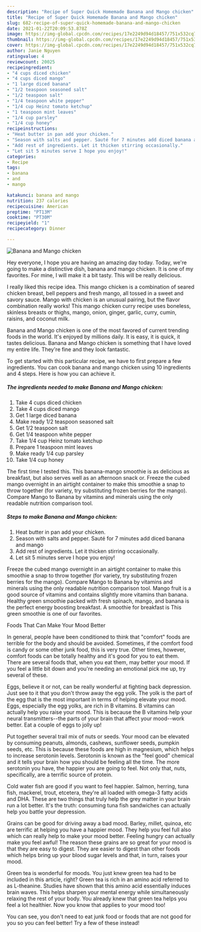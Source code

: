 ```yaml
---
description: "Recipe of Super Quick Homemade Banana and Mango chicken"
title: "Recipe of Super Quick Homemade Banana and Mango chicken"
slug: 682-recipe-of-super-quick-homemade-banana-and-mango-chicken
date: 2021-01-22T20:09:53.878Z
image: https://img-global.cpcdn.com/recipes/17e2249d94d18457/751x532cq70/banana-and-mango-chicken-recipe-main-photo.jpg
thumbnail: https://img-global.cpcdn.com/recipes/17e2249d94d18457/751x532cq70/banana-and-mango-chicken-recipe-main-photo.jpg
cover: https://img-global.cpcdn.com/recipes/17e2249d94d18457/751x532cq70/banana-and-mango-chicken-recipe-main-photo.jpg
author: Janie Nguyen
ratingvalue: 4
reviewcount: 20025
recipeingredient:
- "4 cups diced chicken"
- "4 cups diced mango"
- "1 large diced banana"
- "1/2 teaspoon seasoned salt"
- "1/2 teaspoon salt"
- "1/4 teaspoon white pepper"
- "1/4 cup Heinz tomato ketchup"
- "1 teaspoon mint leaves"
- "1/4 cup parsley"
- "1/4 cup honey"
recipeinstructions:
- "Heat butter in pan add your chicken."
- "Season with salts and pepper. Sauté for 7 minutes add diced banana and mango"
- "Add rest of ingredients. Let it thicken stirring occasionally."
- "Let sit 5 minutes serve I hope you enjoy!"
categories:
- Recipe
tags:
- banana
- and
- mango

katakunci: banana and mango 
nutrition: 237 calories
recipecuisine: American
preptime: "PT13M"
cooktime: "PT30M"
recipeyield: "1"
recipecategory: Dinner

---
```



![Banana and Mango chicken](https://img-global.cpcdn.com/recipes/17e2249d94d18457/751x532cq70/banana-and-mango-chicken-recipe-main-photo.jpg)

Hey everyone, I hope you are having an amazing day today. Today, we're going to make a distinctive dish, banana and mango chicken. It is one of my favorites. For mine, I will make it a bit tasty. This will be really delicious.

I really liked this recipe idea. This mango chicken is a combination of seared chicken breast, bell peppers and fresh mango, all tossed in a sweet and savory sauce. Mango with chicken is an unusual pairing, but the flavor combination really works! This mango chicken curry recipe uses boneless, skinless breasts or thighs, mango, onion, ginger, garlic, curry, cumin, raisins, and coconut milk.

Banana and Mango chicken is one of the most favored of current trending foods in the world. It's enjoyed by millions daily. It is easy, it is quick, it tastes delicious. Banana and Mango chicken is something that I have loved my entire life. They're fine and they look fantastic.


To get started with this particular recipe, we have to first prepare a few ingredients. You can cook banana and mango chicken using 10 ingredients and 4 steps. Here is how you can achieve it.

<!--inarticleads1-->

##### The ingredients needed to make Banana and Mango chicken:

1. Take 4 cups diced chicken
1. Take 4 cups diced mango
1. Get 1 large diced banana
1. Make ready 1/2 teaspoon seasoned salt
1. Get 1/2 teaspoon salt
1. Get 1/4 teaspoon white pepper
1. Take 1/4 cup Heinz tomato ketchup
1. Prepare 1 teaspoon mint leaves
1. Make ready 1/4 cup parsley
1. Take 1/4 cup honey


The first time I tested this. This banana-mango smoothie is as delicious as breakfast, but also serves well as an afternoon snack or. Freeze the cubed mango overnight in an airtight container to make this smoothie a snap to throw together (for variety, try substituting frozen berries for the mango). Compare Mango to Banana by vitamins and minerals using the only readable nutrition comparison tool. 

<!--inarticleads2-->

##### Steps to make Banana and Mango chicken:

1. Heat butter in pan add your chicken.
1. Season with salts and pepper. Sauté for 7 minutes add diced banana and mango
1. Add rest of ingredients. Let it thicken stirring occasionally.
1. Let sit 5 minutes serve I hope you enjoy!


Freeze the cubed mango overnight in an airtight container to make this smoothie a snap to throw together (for variety, try substituting frozen berries for the mango). Compare Mango to Banana by vitamins and minerals using the only readable nutrition comparison tool. Mango fruit is a good source of vitamins and contains slightly more vitamins than banana. Healthy green smoothie packed with fresh spinach, mango, and banana is the perfect energy boosting breakfast. A smoothie for breakfast is This green smoothie is one of our favorites. 

Foods That Can Make Your Mood Better


In general, people have been conditioned to think that "comfort" foods are terrible for the body and should be avoided. Sometimes, if the comfort food is candy or some other junk food, this is very true. Other times, however, comfort foods can be totally healthy and it's good for you to eat them. There are several foods that, when you eat them, may better your mood. If you feel a little bit down and you're needing an emotional pick me up, try several of these.

Eggs, believe it or not, can be really wonderful at fighting back depression. Just see to it that you don't throw away the egg yolk. The yolk is the part of the egg that is the most important in terms of helping elevate your mood. Eggs, especially the egg yolks, are rich in B vitamins. B vitamins can actually help you raise your mood. This is because the B vitamins help your neural transmitters--the parts of your brain that affect your mood--work better. Eat a couple of eggs to jolly up!

Put together several trail mix of nuts or seeds. Your mood can be elevated by consuming peanuts, almonds, cashews, sunflower seeds, pumpkin seeds, etc. This is because these foods are high in magnesium, which helps to increase serotonin levels. Serotonin is known as the "feel good" chemical and it tells your brain how you should be feeling all the time. The more serotonin you have, the happier you are going to feel. Not only that, nuts, specifically, are a terrific source of protein.

Cold water fish are good if you want to feel happier. Salmon, herring, tuna fish, mackerel, trout, etcetera, they're all loaded with omega-3 fatty acids and DHA. These are two things that truly help the grey matter in your brain run a lot better. It's the truth: consuming tuna fish sandwiches can actually help you battle your depression. 

Grains can be good for driving away a bad mood. Barley, millet, quinoa, etc are terrific at helping you have a happier mood. They help you feel full also which can really help to make your mood better. Feeling hungry can actually make you feel awful! The reason these grains are so great for your mood is that they are easy to digest. They are easier to digest than other foods which helps bring up your blood sugar levels and that, in turn, raises your mood.

Green tea is wonderful for moods. You just knew green tea had to be included in this article, right? Green tea is rich in an amino acid referred to as L-theanine. Studies have shown that this amino acid essentially induces brain waves. This helps sharpen your mental energy while simultaneously relaxing the rest of your body. You already knew that green tea helps you feel a lot healthier. Now you know that applies to your mood too!

You can see, you don't need to eat junk food or foods that are not good for you so you can feel better! Try a few of these instead!

